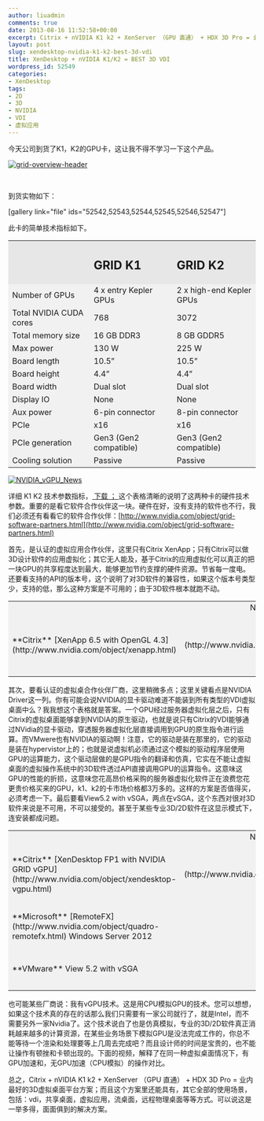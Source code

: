 ```yaml
---
author: liuadmin
comments: true
date: 2013-08-16 11:52:58+00:00
excerpt: Citrix + nVIDIA K1 k2 + XenServer （GPU 直通） + HDX 3D Pro = 业内最好的3D虚拟桌面平台方案；而且这个方案里还能具有，其它全部的使用场景，包括：vdi，共享桌面，虚拟应用，流桌面，远程物理桌面等等方式。可以说这是一举多得，面面俱到的解决方案。
layout: post
slug: xendesktop-nvidia-k1-k2-best-3d-vdi
title: XenDesktop + nVIDIA K1/K2 = BEST 3D VDI
wordpress_id: 52549
categories:
- XenDesktop
tags:
- 2D
- 3D
- NVIDIA
- VDI
- 虚拟应用
---
```


今天公司到货了K1，K2的GPU卡，这让我不得不学习一下这个产品。


[![grid-overview-header](http://cdn1.martinliu.cn/wp-content/uploads/2013/08/grid-overview-header.jpg)](http://cdn1.martinliu.cn/wp-content/uploads/2013/08/grid-overview-header.jpg)


 <!-- more -->

到货实物如下：

[gallery link="file" ids="52542,52543,52544,52545,52546,52547"]

此卡的简单技术指标如下。
<table cellpadding="0" width="560" cellspacing="0" border="0" >
<tbody >
<tr >

<td bgcolor="#e8e7e7" width="186" >
</td>

<td bgcolor="#e8e7e7" width="186" >


## GRID K1



</td>

<td bgcolor="#e8e7e7" width="186" >


## GRID K2



</td>
</tr>
<tr >

<td bgcolor="#f1f1f1" width="186" >Number of GPUs
</td>

<td bgcolor="#f1f1f1" width="186" >4 x entry Kepler GPUs
</td>

<td bgcolor="#f1f1f1" width="186" >2 x high-end Kepler GPUs
</td>
</tr>
<tr >

<td bgcolor="#f1f1f1" width="186" >Total NVIDIA CUDA cores
</td>

<td bgcolor="#f1f1f1" width="186" >768
</td>

<td bgcolor="#f1f1f1" width="186" >3072
</td>
</tr>
<tr >

<td bgcolor="#f1f1f1" width="186" >Total memory size
</td>

<td bgcolor="#f1f1f1" width="186" >16 GB DDR3
</td>

<td bgcolor="#f1f1f1" width="186" >8 GB GDDR5
</td>
</tr>
<tr >

<td bgcolor="#f1f1f1" width="186" >Max power
</td>

<td bgcolor="#f1f1f1" width="186" >130 W
</td>

<td bgcolor="#f1f1f1" width="186" >225 W
</td>
</tr>
<tr >

<td bgcolor="#f1f1f1" width="186" >Board length
</td>

<td bgcolor="#f1f1f1" width="186" >10.5”
</td>

<td bgcolor="#f1f1f1" width="186" >10.5”
</td>
</tr>
<tr >

<td bgcolor="#f1f1f1" width="186" >Board height
</td>

<td bgcolor="#f1f1f1" width="186" >4.4”
</td>

<td bgcolor="#f1f1f1" width="186" >4.4”
</td>
</tr>
<tr >

<td bgcolor="#f1f1f1" width="186" >Board width
</td>

<td bgcolor="#f1f1f1" width="186" >Dual slot
</td>

<td bgcolor="#f1f1f1" width="186" >Dual slot
</td>
</tr>
<tr >

<td bgcolor="#f1f1f1" width="186" >Display IO
</td>

<td bgcolor="#f1f1f1" width="186" >None
</td>

<td bgcolor="#f1f1f1" width="186" >None
</td>
</tr>
<tr >

<td bgcolor="#f1f1f1" width="186" >Aux power
</td>

<td bgcolor="#f1f1f1" width="186" >6-pin connector
</td>

<td bgcolor="#f1f1f1" width="186" >8-pin connector
</td>
</tr>
<tr >

<td bgcolor="#f1f1f1" width="186" >PCIe
</td>

<td bgcolor="#f1f1f1" width="186" >x16
</td>

<td bgcolor="#f1f1f1" width="186" >x16
</td>
</tr>
<tr >

<td bgcolor="#f1f1f1" width="186" >PCIe generation
</td>

<td bgcolor="#f1f1f1" width="186" >Gen3 (Gen2 compatible)
</td>

<td bgcolor="#f1f1f1" width="186" >Gen3 (Gen2 compatible)
</td>
</tr>
<tr >

<td bgcolor="#f1f1f1" width="186" >Cooling solution
</td>

<td bgcolor="#f1f1f1" width="186" >Passive
</td>

<td bgcolor="#f1f1f1" width="186" >Passive
</td>
</tr>
</tbody>
</table>


[![NVIDIA_vGPU_News](http://cdn1.martinliu.cn/wp-content/uploads/2013/08/NVIDIA_vGPU_News.jpg)](http://cdn1.martinliu.cn/wp-content/uploads/2013/08/NVIDIA_vGPU_News.jpg)

详细 K1 K2 技术参数指标，[ 下载 ； ](http://www.nvidia.com/content/cloud-computing/pdf/nvidia-grid-datasheet-k1-k2.pdf) 这个表格清晰的说明了这两种卡的硬件技术参数。重要的是看它软件合作伙伴这一块。硬件在好，没有支持的软件也不行，我们必须还有看看它的软件合作伙伴：[http://www.nvidia.com/object/grid-software-partners.html](http://www.nvidia.com/object/grid-software-partners.html)

首先，是认证的虚拟应用合作伙伴，这里只有Citrix XenApp；只有Citrix可以做3D设计软件的应用虚拟化；其它无人能及，基于Citrix的应用虚拟化可以真正的把一块GPU的共享程度达到最大，能够更加节约支撑的硬件资源。节省每一度电。还要看支持的API的版本号，这个说明了对3D软件的兼容性，如果这个版本号类型少，支持的低，那么这种方案是不可用的；由于3D软件根本就跑不动。
<table cellpadding="0" width="560" cellspacing="0" border="0" >
<tbody >
<tr >

<td bgcolor="#f1f1f1" width="175" >
</td>

<td bgcolor="#f1f1f1" align="center" width="66" >NVIDIA Driver
</td>

<td bgcolor="#f1f1f1" align="center" width="102" >API
</td>

<td bgcolor="#f1f1f1" align="center" width="78" >GRID K1
</td>

<td bgcolor="#f1f1f1" align="center" width="72" >GRID K2
</td>
</tr>
<tr >

<td bgcolor="#f1f1f1" width="175" >**Citrix**
[XenApp 6.5 with OpenGL 4.3](http://www.nvidia.com/object/xenapp.html)
</td>

<td bgcolor="#f1f1f1" align="center" width="66" >![Yes](http://www.nvidia.com/docs/IO/123679/check-mark.png)
</td>

<td bgcolor="#f1f1f1" align="center" width="102" >NVIDIA CUDA
DirectX 9,10,11
OpenGL 4.3
</td>

<td bgcolor="#f1f1f1" align="center" width="78" >![Yes](http://www.nvidia.com/docs/IO/123679/check-mark.png)
</td>

<td bgcolor="#f1f1f1" align="center" width="72" >![Yes](http://www.nvidia.com/docs/IO/123679/check-mark.png)
</td>
</tr>
</tbody>
</table>
其次，要看认证的虚拟桌合作伙伴厂商，这里稍微多点；这里关键看点是NVIDIA Driver这一列。你有可能会说NVIDIA的显卡驱动难道不能装到所有类型的VDI虚拟桌面中么？我我想这个表格就是答案。一个GPU经过服务器虚拟化层之后，只有Citrix的虚拟桌面能够拿到NVIDIA的原生驱动，也就是说只有Citrix的VDI能够通过NVidia的显卡驱动，穿透服务器虚拟化层直接调用到GPU的原生指令进行运算。而VMwere也有NVIDIA的驱动啊！注意，它的驱动是装在那里的，它的驱动是装在hypervistor上的；也就是说虚拟机必须通过这个模拟的驱动程序层使用GPU的运算能力，这个驱动层做的是GPU指令的翻译和仿真，它实在不能让虚拟桌面的虚拟操作系统中的3D软件透过API直接调用GPU的运算指令。这意味这GPU的性能的折损，这意味您花高昂价格采购的服务器虚拟化软件正在浪费您花更贵价格买来的GPU，k1、k2的卡市场价格都3万多的。这样的方案是否值得买，必须考虑一下。最后要看View5.2 with vSGA，两点在vSGA，这个东西对很对3D软件来说是不可用，不可以接受的。甚至于某些专业3D/2D软件在这显示模式下，连安装都成问题。
<table cellpadding="0" width="560" cellspacing="0" border="0" >
<tbody >
<tr >

<td bgcolor="#f1f1f1" width="175" >
</td>

<td bgcolor="#f1f1f1" align="center" width="66" >NVIDIA Driver
</td>

<td bgcolor="#f1f1f1" align="center" width="102" >API
</td>

<td bgcolor="#f1f1f1" align="center" width="78" >GRID K1
</td>

<td bgcolor="#f1f1f1" align="center" width="72" >GRID K2
</td>
</tr>
<tr >

<td bgcolor="#f1f1f1" width="175" >**Citrix**
[XenDesktop FP1 with NVIDIA GRID vGPU](http://www.nvidia.com/object/xendesktop-vgpu.html)
</td>

<td bgcolor="#f1f1f1" align="center" width="66" >![Yes](http://www.nvidia.com/docs/IO/123679/check-mark.png)
</td>

<td bgcolor="#f1f1f1" align="center" width="102" >NVIDIA CUDA
DirectX 9,10,11
OpenGL 4.3
</td>

<td bgcolor="#f1f1f1" align="center" width="78" >![Yes](http://www.nvidia.com/docs/IO/123679/check-mark.png)
</td>

<td bgcolor="#f1f1f1" align="center" width="72" >![Yes](http://www.nvidia.com/docs/IO/123679/check-mark.png)
</td>
</tr>
<tr >

<td bgcolor="#f1f1f1" width="175" >**Microsoft**
[RemoteFX](http://www.nvidia.com/object/quadro-remotefx.html)
Windows Server 2012
</td>

<td bgcolor="#f1f1f1" align="center" width="66" >-
</td>

<td bgcolor="#f1f1f1" align="center" width="102" >DirectX 9,10,11
OpenGL 1.1
</td>

<td bgcolor="#f1f1f1" align="center" width="78" >![Yes](http://www.nvidia.com/docs/IO/123679/check-mark.png)
</td>

<td bgcolor="#f1f1f1" align="center" width="72" >![Yes](http://www.nvidia.com/docs/IO/123679/check-mark.png)
</td>
</tr>
<tr >

<td bgcolor="#f1f1f1" width="175" >**VMware**
View 5.2 with vSGA
</td>

<td bgcolor="#f1f1f1" align="center" width="66" >-
</td>

<td bgcolor="#f1f1f1" align="center" width="102" >DirectX 9
OpenGL 2.1
</td>

<td bgcolor="#f1f1f1" align="center" width="78" >![Yes](http://www.nvidia.com/docs/IO/123679/check-mark.png)
</td>

<td bgcolor="#f1f1f1" align="center" width="72" >![Yes](http://www.nvidia.com/docs/IO/123679/check-mark.png)
</td>
</tr>
</tbody>
</table>
也可能某些厂商说：我有vGPU技术。这是用CPU模拟GPU的技术。您可以想想，如果这个技术真的存在的话那么我们只需要有一家公司就行了，就是Intel，而不需要另外一家Nvidia了。这个技术说白了也是仿真模拟，专业的3D/2D软件真正消耗越来越多的计算资源，在某些业务场景下模拟GPU是没法完成工作的，你总不能等待一个渲染和处理要等上几周去完成吧？而且设计师的时间是宝贵的，也不能让操作有顿挫和卡顿出现的。下面的视频，解释了在同一种虚拟桌面情况下，有GPU加速和，无GPU加速（CPU模拟）的操作对比。


总之，Citrix + nVIDIA K1 k2 + XenServer （GPU 直通） + HDX 3D Pro = 业内最好的3D虚拟桌面平台方案；而且这个方案里还能具有，其它全部的使用场景，包括：vdi，共享桌面，虚拟应用，流桌面，远程物理桌面等等方式。可以说这是一举多得，面面俱到的解决方案。
